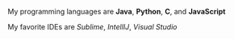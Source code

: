 My programming languages are **Java**, __Python__, __C__, and __JavaScript__

My favorite IDEs are *Sublime*, *IntellIJ*, *Visual Studio*
